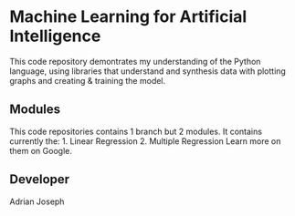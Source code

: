# Machine Learning for Artificial Intelligence
This code repository demontrates my understanding of the Python language, using libraries that understand and synthesis data with plotting graphs and creating & training the model.

## Modules
This code repositories contains 1 branch but 2 modules. It contains currently the:
    1. Linear Regression
    2. Multiple Regression
Learn more on them on Google.

## Developer
Adrian Joseph 
